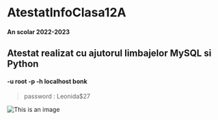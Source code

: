 # AtestatInfoClasa12A
#### An scolar 2022-2023 


## Atestat realizat cu ajutorul limbajelor MySQL si Python
#### -u root -p -h localhost bonk
> password : Leonida$27

![This is an image](https://dogemuchwow.com/wp-content/uploads/2020/12/bonk-it.jpg)
